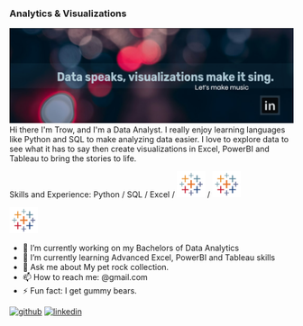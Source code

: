 
### Analytics & Visualizations
[LinkedIn]: https://www.linkedin.com/in/cyndimorris/
[![LinkedIn](https://github.com/TrowWay/trowway/blob/main/DataProfile%20banner3.png)][LinkedIn]
Hi there I'm Trow, and I'm a Data Analyst. I really enjoy learning languages like Python and SQL to make analyzing data easier. I love to explore data to see what it has to say then create visualizations in Excel, PowerBI and Tableau to bring the stories to life.

Skills and Experience: Python / SQL / Excel / <img src="tableau.png" alt="PowerBI" style="width:50px;"/> / <img src="tableau.png" alt="tableau" style="width:50px;"/>

<img src="tableau.png" alt="tableau" style="width:50px;"/>

- 🔭 I’m currently working on my Bachelors of Data Analytics 
- 🌱 I’m currently learning Advanced Excel, PowerBI and Tableau skills 
- 💬 Ask me about My pet rock collection. 
- 📫 How to reach me: @gmail.com 
- ⚡ Fun fact: I get gummy bears. 


[<img src='https://cdn.jsdelivr.net/npm/simple-icons@3.0.1/icons/github.svg' alt='github' height='40'>](https://github.com/trowway)  [<img src='https://cdn.jsdelivr.net/npm/simple-icons@3.0.1/icons/linkedin.svg' alt='linkedin' height='40'>](https://www.linkedin.com/in/@linkedIn/)  






